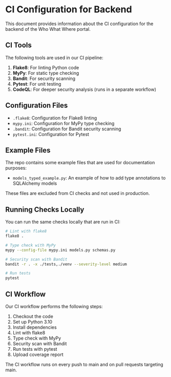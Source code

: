 # CI Configuration for Backend

This document provides information about the CI configuration for the backend of the Who What Where portal.

## CI Tools

The following tools are used in our CI pipeline:

1. **Flake8**: For linting Python code
2. **MyPy**: For static type checking
3. **Bandit**: For security scanning
4. **Pytest**: For unit testing
5. **CodeQL**: For deeper security analysis (runs in a separate workflow)

## Configuration Files

- `.flake8`: Configuration for Flake8 linting
- `mypy.ini`: Configuration for MyPy type checking
- `.bandit`: Configuration for Bandit security scanning
- `pytest.ini`: Configuration for Pytest

## Example Files

The repo contains some example files that are used for documentation purposes:

- `models_typed_example.py`: An example of how to add type annotations to SQLAlchemy models

These files are excluded from CI checks and not used in production.

## Running Checks Locally

You can run the same checks locally that are run in CI:

```bash
# Lint with flake8
flake8 .

# Type check with MyPy
mypy --config-file mypy.ini models.py schemas.py

# Security scan with Bandit
bandit -r . -x ./tests,./venv --severity-level medium

# Run tests
pytest
```

## CI Workflow

Our CI workflow performs the following steps:

1. Checkout the code
2. Set up Python 3.10
3. Install dependencies
4. Lint with flake8
5. Type check with MyPy
6. Security scan with Bandit
7. Run tests with pytest
8. Upload coverage report

The CI workflow runs on every push to main and on pull requests targeting main.
